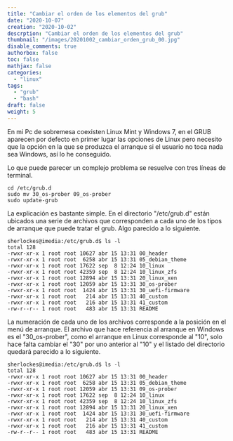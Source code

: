 ```yaml
---
title: "Cambiar el orden de los elementos del grub"
date: "2020-10-07"
creation: "2020-10-02"
descrption: "Cambiar el orden de los elementos del grub"
thumbnail: "/images/20201002_cambiar_orden_grub_00.jpg"
disable_comments: true
authorbox: false
toc: false
mathjax: false
categories:
  - "linux"
tags:
  - "grub"
  - "bash"
draft: false
weight: 5
---
```

En mi Pc de sobremesa coexisten Linux Mint y Windows 7, en el GRUB aparecen por defecto en primer lugar las opciones de Linux pero necesito que la opción en la que se produzca el arranque si el usuario no toca nada sea Windows, así lo he conseguido.
<!--more-->
Lo que puede parecer un complejo problema se resuelve con tres líneas de terminal. 

```
cd /etc/grub.d
sudo mv 30_os-prober 09_os-prober
sudo update-grub
```

La explicación es bastante simple. En el directorio "/etc/grub.d" están ubicados una serie de archivos que corresponden a cada uno de los tipos de arranque que puede tratar el grub. Algo parecido a lo siguiente.

```
sherlockes@imedia:/etc/grub.d$ ls -l
total 128
-rwxr-xr-x 1 root root 10627 abr 15 13:31 00_header
-rwxr-xr-x 1 root root  6258 abr 15 13:31 05_debian_theme
-rwxr-xr-x 1 root root 17622 sep  8 12:24 10_linux
-rwxr-xr-x 1 root root 42359 sep  8 12:24 10_linux_zfs
-rwxr-xr-x 1 root root 12894 abr 15 13:31 20_linux_xen
-rwxr-xr-x 1 root root 12059 abr 15 13:31 30_os-prober
-rwxr-xr-x 1 root root  1424 abr 15 13:31 30_uefi-firmware
-rwxr-xr-x 1 root root   214 abr 15 13:31 40_custom
-rwxr-xr-x 1 root root   216 abr 15 13:31 41_custom
-rw-r--r-- 1 root root   483 abr 15 13:31 README

```

La numeración de cada uno de los archivos corresponde a la posición en el menú de arranque. El archivo que hace referencia al arranque en Windows es el "30_os-prober", como el arranque en Linux corresponde al "10", solo hace falta cambiar el "30" por uno anterior al "10" y el listado del directorio quedará parecido a lo siguiente.

```
sherlockes@imedia:/etc/grub.d$ ls -l
total 128
-rwxr-xr-x 1 root root 10627 abr 15 13:31 00_header
-rwxr-xr-x 1 root root  6258 abr 15 13:31 05_debian_theme
-rwxr-xr-x 1 root root 12059 abr 15 13:31 09_os-prober
-rwxr-xr-x 1 root root 17622 sep  8 12:24 10_linux
-rwxr-xr-x 1 root root 42359 sep  8 12:24 10_linux_zfs
-rwxr-xr-x 1 root root 12894 abr 15 13:31 20_linux_xen
-rwxr-xr-x 1 root root  1424 abr 15 13:31 30_uefi-firmware
-rwxr-xr-x 1 root root   214 abr 15 13:31 40_custom
-rwxr-xr-x 1 root root   216 abr 15 13:31 41_custom
-rw-r--r-- 1 root root   483 abr 15 13:31 README
```

[PcSteps]: https://www.pcsteps.com/1053-change-grub-boot-order-linux-mint-ubuntu/
